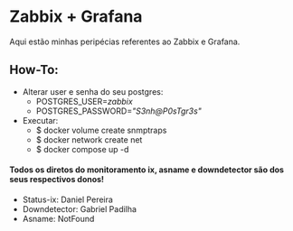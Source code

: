 # Zabbix + Grafana
Aqui estão minhas peripécias referentes ao Zabbix e Grafana.

## How-To:
  - Alterar user e senha do seu postgres:
    - POSTGRES_USER=*zabbix*
    - POSTGRES_PASSWORD=*"S3nh@P0sTgr3s"*
  - Executar:
    - $ docker volume create snmptraps
    - $ docker network create net
    - $ docker compose up -d

#### Todos os diretos do monitoramento ix, asname e downdetector são dos seus respectivos donos!
- Status-ix: Daniel Pereira
- Downdetector: Gabriel Padilha
- Asname: NotFound
